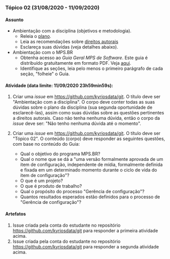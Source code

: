 ### Tópico 02 (31/08/2020 - 11/09/2020)

#### Assunto

- Ambientação com a disciplina (objetivos e metodologia).
  - Releia o [plano](../media/plano-gcs.pdf).
  - Leia as recomendações sobre [direitos autorais](../media/recomendacao-prograd.pdf)
  - Esclareça suas dúvidas (veja detalhes abaixo).
- Ambientação com o MPS<span>.</span>BR
  - Obtenha acesso ao _Guia Geral MPS de Software_. Este guia é distribuído gratuitamente em formato PDF. Veja [aqui](https://softex.br/mpsbr/guias/).
  - Identifique as seções, leia pelo menos o primeiro parágrafo de cada seção, "folheie" o Guia.

#### Atividade (data limite: **11/09/2020 23h59min59s**):

1. Criar uma _issue_ em https://github.com/kyriosdata/git. O título deve ser
   "Ambientação com a disciplina". O corpo deve conter todas as suas dúvidas sobre o plano da disciplina (sua segunda oportunidade de esclarecê-las), assim
   como suas dúvidas sobre as questões pertinentes a direitos autorais. Caso não tenha nenhuma dúvida, então o corpo da _issue_ deve ser:
   "Não tenho nenhuma dúvida até o momento".

1. Criar uma _issue_ em https://github.com/kyriosdata/git. O título deve ser "Tópico 02". O conteúdo (corpo) deve responder as seguintes questões, com base no conteúdo do Guia:
   - Qual o objetivo do programa MPS<span>.</span>BR?
   - Qual o nome que se dá a "uma versão formalmente aprovada de um item de configuração, independente de mídia, formalmente definida e fixada em um determinado momento durante o ciclo de vida do item de configuração"?
   - O que é um projeto?
   - O que é produto de trabalho?
   - Qual o propósito do processo "Gerência de configuração"?
   - Quantos resultados esperados estão definidos para o processo de "Gerência de configuração"?

#### Artefatos

1. Issue criada pela conta do estudante no repositório https://github.com/kyriosdata/git para responder a primeira atividade acima.
1. Issue criada pela conta do estudante no repositório https://github.com/kyriosdata/git para responder a segunda atividade acima.
